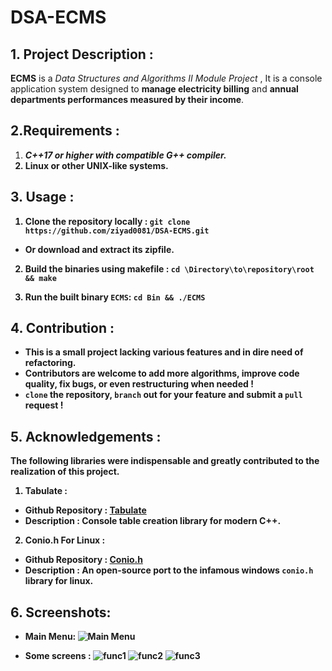 # DSA-ECMS

## 1. Project Description : 
<b>ECMS</b> is a  <span style="font-style:italic;">Data Structures and Algorithms II Module Project</span> , It is a <span>console application</span> system designed to <b>manage electricity billing</b> and <b>annual departments performances measured by their income</b>.

## 2.Requirements :
1. <b><span style="font-style:italic;">C++17 or higher with compatible G++ compiler.
2. Linux or other UNIX-like systems.

## 3. Usage :

1. Clone the repository locally :
```git clone https://github.com/ziyad0081/DSA-ECMS.git```

- Or download and extract its zipfile.

2. Build the binaries using makefile :
```cd \Directory\to\repository\root && make```

3. Run the built binary `ECMS`:
```cd Bin && ./ECMS```

## 4. Contribution :
- This is a small project lacking various features and in dire need of refactoring.
- Contributors are welcome to add more algorithms, improve code quality, fix bugs, or even restructuring when needed !
- `clone` the repository, `branch` out for your feature and submit a `pull` request !


## 5. Acknowledgements :

The following libraries were indispensable and greatly contributed to the realization of this project.
 1. **Tabulate :**
 - Github Repository : [Tabulate](https://github.com/p-ranav/tabulate)
 - Description : Console table creation library for modern C++.
 2. **Conio.h For Linux :**
 - Github Repository : [Conio.h](https://github.com/zoelabbb/conio.h)
 - Description : An open-source port to the infamous windows `conio.h` library for linux.

## 6. Screenshots:
- Main Menu:
![Main Menu](./Screenshots/main_menu.png)

- Some screens :
![func1](./Screenshots/functionality1.png)
![func2](./Screenshots/functionality2.png)
![func3](./Screenshots/functionality3.png)






